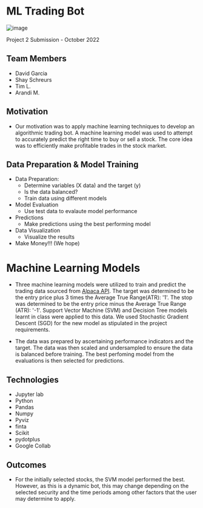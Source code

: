 # ML Trading Bot
![image](https://user-images.githubusercontent.com/107276527/198450795-851e7b0b-1e82-4db5-aa0c-deb53e1f2d69.png)

Project 2 Submission - October 2022

## Team Members
- David Garcia 
- Shay Schreurs
- Tim L.
- Arandi M.

## Motivation

- Our motivation was to apply machine learning techniques to develop an algorithmic trading bot. A machine learning model was used to attempt to accurately predict the right time to buy or sell a stock. The core idea was to efficiently make profitable trades in the stock market.

## Data Preparation & Model Training
- Data Preparation:
  - Determine variables (X data) and the target (y)
  - Is the data balanced?
  - Train data using different models
- Model Evaluation
  - Use test data to evalaute model performance
- Predictions
  - Make predictions using the best performing model
- Data Visualization 
  - Visualize the results 
- Make Money!!! (We hope)


# Machine Learning Models

- Three machine learning models were utilized to train and predict the trading data sourced from [Alpaca API](https://paper-api.alpaca.markets). The target was determined to be the entry price plus 3 times the Average True Range(ATR): '1'. The stop was determined to be the entry price minus the Average True Range (ATR): '-1'. Support Vector Machine (SVM) and Decision Tree models learnt in class were applied to this data. We used Stochastic Gradient Descent (SGD) for the new model as stipulated in the project requirements. 

- The data was prepared by ascertaining performance indicators and the target. The data was then scaled and undersampled to ensure the data is balanced before training. The best perfoming model from the evaluations is then selected for predictions.

## Technologies
- Jupyter lab
- Python
- Pandas
- Numpy
- Pyviz
- finta 
- Scikit 
- pydotplus
- Google Collab


## Outcomes
- For the initially selected stocks, the SVM model performed the best. However, as this is a dynamic bot, this may change depending on the selected security and the time periods among other factors that the user may determine to apply.
